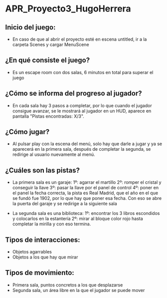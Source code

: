 # APR_Proyecto3_HugoHerrera
## Inicio del juego:
- En caso de que al abrir el proyecto esté en escena untitled, ir a la carpeta Scenes y cargar MenuScene

## ¿En qué consiste el juego?
- Es un escape room con dos salas, 6 minutos en total para superar el juego

## ¿Cómo se informa del progreso al jugador?
- En cada sala hay 3 pasos a completar, por lo que cuando el jugador consigue avanzar, se le mostrará al jugador en un HUD, aparece en pantalla "Pistas encontradas: X/3".

## ¿Cómo jugar?
- Al pulsar play con la escena del menú, solo hay que darle a jugar y ya se aparecerá en la primera sala, después de completar la segunda, se redirige al usuario nuevamente al menú.

## ¿Cuáles son las pistas?
- La primera sala es un garaje:
  1º: agarrar el martillo
  2º: romper el cristal y conseguir la llave
  3º: pasar la llave por el panel de control
  4º: poner en el panel la fecha correcta, la pista es Real Madrid, que el año en el que se fundó fue 1902, por lo que hay que poner esa fecha. Con eso se abre la puerta del garaje y se redirige a la siguiente sala

- La segunda sala es una biblioteca:
  1º: encontrar los 3 libros escondidos y colocarlos en la estantería
  2º: mirar al bloque color rojo hasta completar la mirilla y con eso termina.

## Tipos de interacciones:
- Objetos agarrables
- Objetos a los que hay que mirar

## Tipos de movimiento:
- Primera sala, puntos concretos a los que desplazarse
- Segunda sala, un área libre en la que el jugador se puede mover
